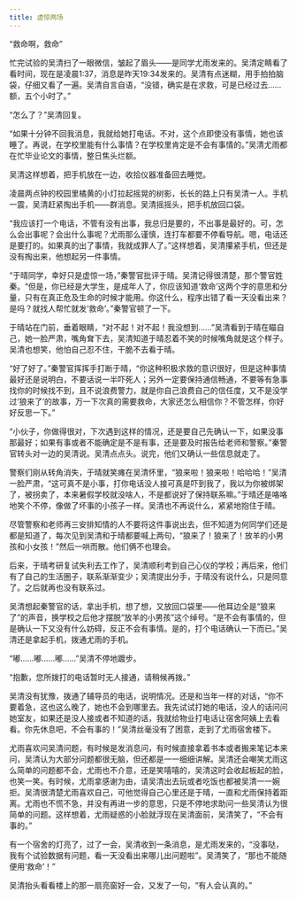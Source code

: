 ```yaml
---
title: 虚惊两场
---
```


“救命啊，救命”

忙完试验的吴清扫了一眼微信，皱起了眉头——是同学尤雨发来的。吴清定睛看了看时间，现在是凌晨1:37，消息是昨天19:34发来的。吴清有点迷糊，用手拍拍脑袋，仔细又看了一遍。吴清自言自语，“没错，确实是在求救，可是已经过去……额，五个小时了。”

“怎么了？”吴清回复。

“如果十分钟不回我消息，我就给她打电话。不对，这个点即使没有事情，她也该睡了。再说，在学校里能有什么事情？在学校里肯定是不会有事情的。”吴清尤雨都在忙毕业论文的事情，整日焦头烂额。

吴清这样想着，把手机放在一边，收拾仪器准备回去睡觉。

凌晨两点钟的校园里橘黄的小灯拉起摇晃的树影，长长的路上只有吴清一人。手机一震，吴清赶紧掏出手机——群消息。吴清摇摇头，把手机放回口袋。

“我应该打一个电话，不管有没有出事，我总归是要的，不出事是最好的。可，怎么会出事呢？会出什么事呢？尤雨那么谨慎，连打车都要不停看导航。嗯，电话还是要打的。如果真的出了事情，我就成罪人了。”这样想着，吴清攥紧手机，但还是没有掏出来，他想起另一件事情。

“于晴同学，幸好只是虚惊一场，”秦警官批评于晴。吴清记得很清楚，那个警官姓秦。“但是，你已经是大学生，是成年人了，你应该知道‘救命’这两个字的意思和分量，只有在真正危及生命的时候才能用。你这什么，程序出错了看一天没看出来？是吗？就找人帮忙就发‘救命’。”秦警官顿了一下。

于晴站在门前，垂着眼睛，“对不起！对不起！我没想到……”吴清看到于晴在瞄自己，她一脸严肃，嘴角耷下去，吴清知道于晴忍着不笑的时候嘴角就是这个样子。吴清也想笑，他怕自己忍不住，干脆不去看于晴。

“好了好了。”秦警官挥挥手打断于晴，“你这种积极求救的意识很好，但是这种事情最好还是说明白，不要话说一半吓死人；另外一定要保持通信畅通，不要等有急事找你的时候找不到，且不说浪费警力，就是你自己浪费自己的信任度，又不是没学过‘狼来了’的故事，万一下次真的需要救命，大家还怎么相信你？不管怎样，你好好反思一下。”

“小伙子，你做得很对，下次遇到这样的情况，还是要自己先确认一下，如果没事那最好；如果有事或者不能确定是不是有事，还是要及时报告给老师和警察。”秦警官转头对一边的吴清说。吴清点点头。说完，他们又确认一些信息就走了。

警察们刚从转角消失，于晴就笑瘫在吴清怀里，“狼来啦！狼来啦！哈哈哈！”吴清一脸严肃，“这可真不是小事，打你电话没人接可真是吓到我了，我以为你被绑架了，被拐卖了，本来暑假学校就没啥人，不是都说好了保持联系嘛。”于晴还是咯咯地笑个不停，像做了坏事的小孩子一样。吴清也不再说什么，紧紧地抱住于晴。

尽管警察和老师再三安排知情的人不要将这件事说出去，但不知道为何同学们还是都是知道了，每次见到吴清和于晴都要喊上两句，“狼来了！狼来了！放羊的小男孩和小女孩！”然后一哄而散。他们俩不也理会。

后来，于晴考研复试失利去工作了，吴清顺利考到自己心仪的学校；再后来，他们有了自己的生活圈子，联系渐渐变少；吴清提出分手，于晴没有说什么，只是同意了。之后就再也没有联系过。

吴清想起秦警官的话，拿出手机，想了想，又放回口袋里——他耳边全是“狼来了”的声音，换学校之后他才摆脱“放羊的小男孩”这个绰号。“是不会有事情的，但是确认一下又没有什么妨碍，反正不会有事情。是的，打个电话确认一下而已。”吴清还是拿起手机，拨通尤雨的手机。

“嘟……嘟……嘟……”吴清不停地踱步。

“抱歉，您所拨打的电话暂时无人接通，请稍候再拨。”

吴清没有犹豫，拨通了辅导员的电话，说明情况。还是和当年一样的对话，“你不要着急，这也这么晚了，她也不会到哪里去。我先试试打她的电话，没人的话问问她室友，如果还是没人接或者不知道的话，我就给物业打电话让宿舍阿姨上去看看。你先休息吧，不会有事的！”吴清丝毫没有了困意，走到了尤雨宿舍楼下。

尤雨喜欢问吴清问题，有时候是发消息问，有时候直接拿着书本或者搬来笔记本来问，吴清认为大部分问题都很无脑，但还都是一一细细讲解。吴清还会嘲笑尤雨这么简单的问题都不会，尤雨也不介意，还是笑嘻嘻的，吴清这时会收起板起的脸，也笑一笑。有时候，尤雨拿感谢为由，请吴清出去玩或者吃饭也都被吴清一一婉拒。吴清很清楚尤雨喜欢自己，可他觉得自己心里还是于晴，一直和尤雨保持着距离。尤雨也不慌不急，并没有再进一步的意思，只是不停地求助问一些吴清认为很简单的问题。这样想着，尤雨疑惑的小脸就浮现在吴清面前，吴清笑了，“不会有事的。”

有一个宿舍的灯亮了，过了一会，吴清收到一条消息，是尤雨发来的，“没事哒，我有个试验数据有问题，看一天没看出来哪儿出问题啦”。吴清笑了，“那也不能随便用‘救命’！”

吴清抬头看看楼上的那一扇亮窗好一会，又发了一句，“有人会认真的。”